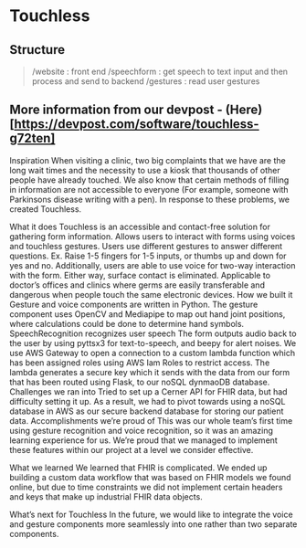 # Touchless

## Structure
> /website : front end
> /speechform : get speech to text input and then process and send to backend
> /gestures : read user gestures

## More information from our devpost - (Here)[https://devpost.com/software/touchless-g72ten]

Inspiration
When visiting a clinic, two big complaints that we have are the long wait times and the necessity to use a kiosk that thousands of other people have already touched. We also know that certain methods of filling in information are not accessible to everyone (For example, someone with Parkinsons disease writing with a pen). In response to these problems, we created Touchless.

What it does
Touchless is an accessible and contact-free solution for gathering form information.
Allows users to interact with forms using voices and touchless gestures.
Users use different gestures to answer different questions.
Ex. Raise 1-5 fingers for 1-5 inputs, or thumbs up and down for yes and no.
Additionally, users are able to use voice for two-way interaction with the form. Either way, surface contact is eliminated.
Applicable to doctor’s offices and clinics where germs are easily transferable and dangerous when people touch the same electronic devices.
How we built it
Gesture and voice components are written in Python.
The gesture component uses OpenCV and Mediapipe to map out hand joint positions, where calculations could be done to determine hand symbols.
SpeechRecognition recognizes user speech
The form outputs audio back to the user by using pyttsx3 for text-to-speech, and beepy for alert noises.
We use AWS Gateway to open a connection to a custom lambda function which has been assigned roles using AWS Iam Roles to restrict access. The lambda generates a secure key which it sends with the data from our form that has been routed using Flask, to our noSQL dynmaoDB database.
Challenges we ran into
Tried to set up a Cerner API for FHIR data, but had difficulty setting it up.
As a result, we had to pivot towards using a noSQL database in AWS as our secure backend database for storing our patient data.
Accomplishments we’re proud of
This was our whole team’s first time using gesture recognition and voice recognition, so it was an amazing learning experience for us. We’re proud that we managed to implement these features within our project at a level we consider effective.

What we learned
We learned that FHIR is complicated. We ended up building a custom data workflow that was based on FHIR models we found online, but due to time constraints we did not implement certain headers and keys that make up industrial FHIR data objects.

What’s next for Touchless
In the future, we would like to integrate the voice and gesture components more seamlessly into one rather than two separate components.
